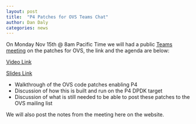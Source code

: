 ```yaml
---
layout: post
title:  "P4 Patches for OVS Teams Chat"
author: Dan Daly
categories: news 
---
```


On Monday Nov 15th @ 8am Pacific Time we will had a public [Teams meeting](https://teams.microsoft.com/l/meetup-join/19%3ameeting_ODIxZDU1MTgtOTM1Yi00MWEzLTkwZDUtNjdlNzkyYTdhNTNl%40thread.v2/0?context=%7b%22Tid%22%3a%2246c98d88-e344-4ed4-8496-4ed7712e255d%22%2c%22Oid%22%3a%221232290d-c824-4050-a582-15598b1d126b%22%7d) on the patches for OVS, the link and the agenda are below:

[Video Link](https://youtu.be/wHrT8_Epfz0)

[Slides Link](/documentation/Meetings/P4-OVS-Codewalk.pptx)

 * Walkthrough of the OVS code patches enabling P4
 * Discussion of how this is built and run on the P4 DPDK target
 * Discussion of what is still needed to be able to post these patches to the OVS mailing list

We will also post the notes from the meeting here on the website.

